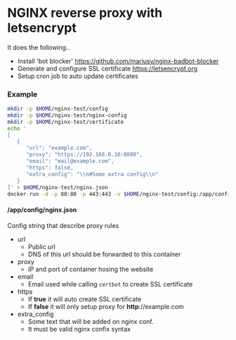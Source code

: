 # NGINX reverse proxy with letsencrypt
It does the following..

* Install 'bot blocker' https://github.com/mariusv/nginx-badbot-blocker
* Generate and configure SSL certificate https://letsencrypt.org
* Setup cron job to auto update certificates

### Example
```bash
mkdir -p $HOME/nginx-test/config
mkdir -p $HOME/nginx-test/nginx-config
mkdir -p $HOME/nginx-test/certificate
echo '
[
   {
      "url": "example.com",
      "proxy": "https://192.168.0.10:8080",
      "email": "mail@example.com",
      "https": false,
      "extra_config": "\\n#Some extra config\\n"
   }
]' > $HOME/nginx-test/nginx.json
docker run -d -p 80:80 -p 443:443 -v $HOME/nginx-test/config:/app/config -v $HOME/nginx-test/nginx-config:/etc/nginx/generated.conf.d -v $HOME/nginx-test/certificate:/etc/letsencrypt sandeshshrestha/nginx-letsencrypt
```

#### /app/config/nginx.json
Config string that describe proxy rules
 - url
   - Public url
   - DNS of this url should be forwarded to this container
 - proxy
   - IP and port of container hosing the website
 - email
   - Email used while calling `certbot` to create SSL certificate
 - https
   - If **true** it will auto create SSL certificate
   - If **false** it will only setup proxy for **http**://example.com
 - extra_config
   - Some text that will be added on nginx conf.
   - It must be valid nginx confix syntax
